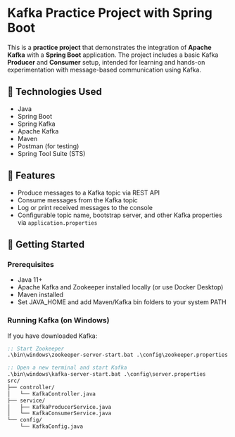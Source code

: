 # Kafka Practice Project with Spring Boot

This is a **practice project** that demonstrates the integration of **Apache Kafka** with a **Spring Boot** application. The project includes a basic Kafka **Producer** and **Consumer** setup, intended for learning and hands-on experimentation with message-based communication using Kafka.

## 🔧 Technologies Used

- Java
- Spring Boot
- Spring Kafka
- Apache Kafka
- Maven
- Postman (for testing)
- Spring Tool Suite (STS)

## 📌 Features

- Produce messages to a Kafka topic via REST API
- Consume messages from the Kafka topic
- Log or print received messages to the console
- Configurable topic name, bootstrap server, and other Kafka properties via `application.properties`

## 🚀 Getting Started

### Prerequisites

- Java 11+
- Apache Kafka and Zookeeper installed locally (or use Docker Desktop)
- Maven installed
- Set JAVA_HOME and add Maven/Kafka bin folders to your system PATH

### Running Kafka (on Windows)

If you have downloaded Kafka:

```cmd
:: Start Zookeeper
.\bin\windows\zookeeper-server-start.bat .\config\zookeeper.properties

:: Open a new terminal and start Kafka
.\bin\windows\kafka-server-start.bat .\config\server.properties
src/
├── controller/
│   └── KafkaController.java
├── service/
│   ├── KafkaProducerService.java
│   └── KafkaConsumerService.java
└── config/
    └── KafkaConfig.java
